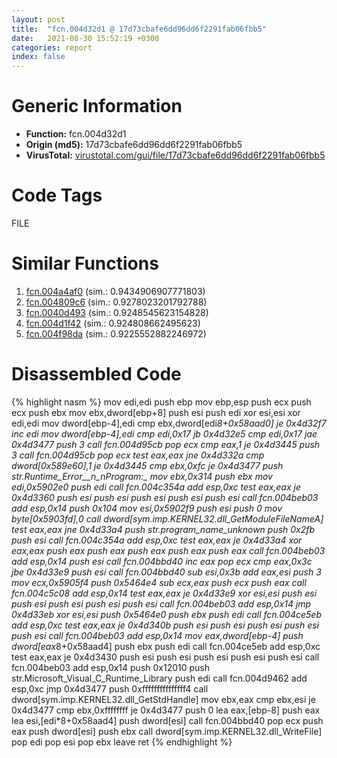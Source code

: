 ```yaml
---
layout: post
title:  "fcn.004d32d1 @ 17d73cbafe6dd96dd6f2291fab06fbb5"
date:   2021-08-30 15:52:19 +0300
categories: report
index: false
---
```


# Generic Information
- **Function:** fcn.004d32d1
- **Origin (md5):** 17d73cbafe6dd96dd6f2291fab06fbb5
- **VirusTotal:** [virustotal.com/gui/file/17d73cbafe6dd96dd6f2291fab06fbb5][virustotal_ref]

# Code Tags
<span class="tag" id="FILE">FILE</span>


# Similar Functions

1. [fcn.004a4af0][similar_1_ref] (sim.: 0.9434906907771803)
2. [fcn.004809c6][similar_2_ref] (sim.: 0.9278023201792788)
3. [fcn.0040d493][similar_3_ref] (sim.: 0.9248545623154828)
4. [fcn.004d1f42][similar_4_ref] (sim.: 0.924808662495623)
5. [fcn.004f98da][similar_5_ref] (sim.: 0.9225552882246972)


# Disassembled Code

{% highlight nasm %}
mov edi,edi
push ebp
mov ebp,esp
push ecx
push ecx
push ebx
mov ebx,dword[ebp+8]
push esi
push edi
xor esi,esi
xor edi,edi
mov dword[ebp-4],edi
cmp ebx,dword[edi*8+0x58aad0]
je 0x4d32f7
inc edi
mov dword[ebp-4],edi
cmp edi,0x17
jb 0x4d32e5
cmp edi,0x17
jae 0x4d3477
push 3
call fcn.004d95cb
pop ecx
cmp eax,1
je 0x4d3445
push 3
call fcn.004d95cb
pop ecx
test eax,eax
jne 0x4d332a
cmp dword[0x589e60],1
je 0x4d3445
cmp ebx,0xfc
je 0x4d3477
push str.Runtime_Error__n_nProgram:_
mov ebx,0x314
push ebx
mov edi,0x5902e0
push edi
call fcn.004c354a
add esp,0xc
test eax,eax
je 0x4d3360
push esi
push esi
push esi
push esi
push esi
call fcn.004beb03
add esp,0x14
push 0x104
mov esi,0x5902f9
push esi
push 0
mov byte[0x5903fd],0
call dword[sym.imp.KERNEL32.dll_GetModuleFileNameA]
test eax,eax
jne 0x4d33a4
push str._program_name_unknown_
push 0x2fb
push esi
call fcn.004c354a
add esp,0xc
test eax,eax
je 0x4d33a4
xor eax,eax
push eax
push eax
push eax
push eax
push eax
call fcn.004beb03
add esp,0x14
push esi
call fcn.004bbd40
inc eax
pop ecx
cmp eax,0x3c
jbe 0x4d33e9
push esi
call fcn.004bbd40
sub esi,0x3b
add eax,esi
push 3
mov ecx,0x5905f4
push 0x5464e4
sub ecx,eax
push ecx
push eax
call fcn.004c5c08
add esp,0x14
test eax,eax
je 0x4d33e9
xor esi,esi
push esi
push esi
push esi
push esi
push esi
call fcn.004beb03
add esp,0x14
jmp 0x4d33eb
xor esi,esi
push 0x5464e0
push ebx
push edi
call fcn.004ce5eb
add esp,0xc
test eax,eax
je 0x4d340b
push esi
push esi
push esi
push esi
push esi
call fcn.004beb03
add esp,0x14
mov eax,dword[ebp-4]
push dword[eax*8+0x58aad4]
push ebx
push edi
call fcn.004ce5eb
add esp,0xc
test eax,eax
je 0x4d3430
push esi
push esi
push esi
push esi
push esi
call fcn.004beb03
add esp,0x14
push 0x12010
push str.Microsoft_Visual_C_Runtime_Library
push edi
call fcn.004d9462
add esp,0xc
jmp 0x4d3477
push 0xfffffffffffffff4
call dword[sym.imp.KERNEL32.dll_GetStdHandle]
mov ebx,eax
cmp ebx,esi
je 0x4d3477
cmp ebx,0xffffffff
je 0x4d3477
push 0
lea eax,[ebp-8]
push eax
lea esi,[edi*8+0x58aad4]
push dword[esi]
call fcn.004bbd40
pop ecx
push eax
push dword[esi]
push ebx
call dword[sym.imp.KERNEL32.dll_WriteFile]
pop edi
pop esi
pop ebx
leave 
ret 
{% endhighlight %}


[similar_1_ref]: /report/fcn.004a4af0@279a61b1e76da49531f1f16fd1102a2d
[similar_2_ref]: /report/fcn.004809c6@289859175c221b107317af7727d26c17
[similar_3_ref]: /report/fcn.0040d493@3752616178fdbffef61ac0481dbc8e8d
[similar_4_ref]: /report/fcn.004d1f42@be7fba7cc724acf4ae2900d99e0fc9c3
[similar_5_ref]: /report/fcn.004f98da@1160595edb203a63cb2ca3ce2ff04f47
[virustotal_ref]: https://www.virustotal.com/gui/file/17d73cbafe6dd96dd6f2291fab06fbb5